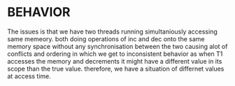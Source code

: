 # BEHAVIOR
The issues is that we have two threads running simultaniously accessing same memeory.
both doing operations of inc and dec onto the same memory space without any synchronisation between the two causing alot of conflicts and ordering in which we get to inconsistent behavior as when T1 accesses the memory and decrements it might have a different value in its scope than the true value.
therefore, we have a situation of differnet values at access time.